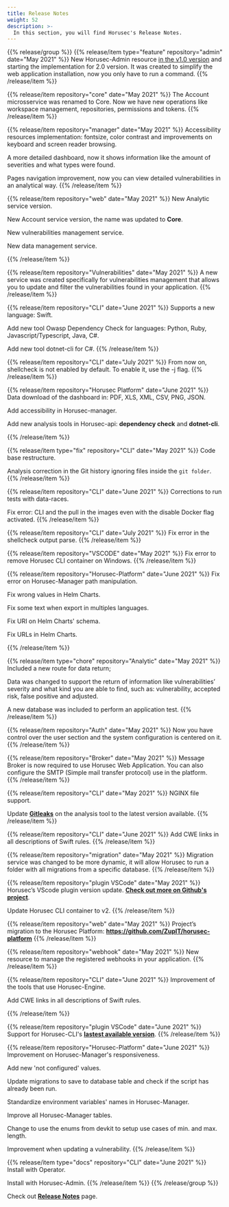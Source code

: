 ```yaml
---
title: Release Notes
weight: 52
description: >-
  In this section, you will find Horusec's Release Notes.
---
```


{{% release/group %}}
{{% release/item type="feature" repository="admin" date="May 2021" %}}
New Horusec-Admin resource <a href="/docs-v1/web/installation/install-with-admin/">in the v1.0 version</a> and starting the implementation for 2.0 version. It was created to simplify the web application installation, now you only have to run a command.
{{% /release/item %}}

{{% release/item repository="core" date="May 2021" %}}
The Account microsservice was renamed to Core. Now we have new operations like workspace management, repositories, permissions and tokens. 
{{% /release/item %}}

{{% release/item repository="manager" date="May 2021" %}}
Accessibility resources implementation: fontsize, color contrast and improvements on keyboard and screen reader browsing. 

A more detailed dashboard, now it shows information like the amount of severities and what types were found. 


Pages navigation improvement, now you can view detailed vulnerabilities in an analytical way.
{{% /release/item %}}

{{% release/item repository="web" date="May 2021" %}}
New Analytic service version.

New Account service version, the name was updated to **Core**.

New vulnerabilities management service.

New data management service.

{{% /release/item %}}

{{% release/item repository="Vulnerabilities" date="May 2021" %}}
 A new service was created specifically for vulnerabilities management that allows you to update and filter the vulnerabilities found in your application. 
{{% /release/item %}}

{{% release/item repository="CLI" date="June 2021" %}}
Supports a new language: Swift. 

Add new tool Owasp Dependency Check for languages: Python, Ruby, Javascript/Typescript, Java, C#.

Add new tool dotnet-cli for C#.
{{% /release/item %}}

{{% release/item repository="CLI" date="July 2021" %}}
From now on, shellcheck is not enabled by default. To enable it, use the -j flag.
{{% /release/item %}}

{{% release/item repository="Horusec Platform" date="June 2021" %}}
Data download of the dashboard in: PDF, XLS, XML, CSV, PNG, JSON.

Add accessibility in Horusec-manager.

Add new analysis tools in Horusec-api: **dependency check** and **dotnet-cli**.


{{% /release/item %}}

{{% release/item type="fix" repository="CLI" date="May 2021" %}}
Code base restructure.

Analysis correction in the Git history ignoring files inside the `git folder`.
{{% /release/item  %}}

{{% release/item repository="CLI" date="June 2021" %}}
 Corrections to run tests with data-races.

Fix error: CLI and the pull in the images even with the disable Docker flag activated. 
{{% /release/item  %}}

{{% release/item repository="CLI" date="July 2021" %}}
Fix error in the shellcheck output parse. 
{{% /release/item  %}}

{{% release/item repository="VSCODE" date="May 2021" %}}
 Fix error to remove Horusec CLI container on Windows.
{{% /release/item  %}}

{{% release/item repository="Horusec-Platform" date="June 2021" %}}
Fix error on Horusec-Manager path manipulation. 

Fix wrong values in Helm Charts.

Fix some text when export in multiples languages.

Fix URI on Helm Charts' schema.

Fix URLs in Helm Charts.

{{% /release/item  %}}

{{% release/item type="chore" repository="Analytic" date="May 2021" %}}
Included a new route for data return; 
  
Data was changed to support the return of information like vulnerabilities’ severity and what kind you are able to find, such as: vulnerability, accepted risk, false positive and adjusted. 

A new database was included to perform an application test. 
{{% /release/item  %}}

{{% release/item repository="Auth" date="May 2021" %}}
Now you have control over the user section and the system configuration is centered on it.
{{% /release/item  %}}

{{% release/item repository="Broker" date="May 2021" %}}
Message Broker is now required to use Horusec Web Application. You can also configure the SMTP  (Simple mail transfer protocol) use in the platform.  
{{% /release/item  %}}

{{% release/item repository="CLI" date="May 2021" %}}
NGINX file support.

Update [**Gitleaks**](https://github.com/zricethezav/gitleaks) on the analysis tool to the latest version available.
{{% /release/item  %}}

{{% release/item repository="CLI" date="June 2021" %}}
Add CWE links in all descriptions of Swift rules.
{{% /release/item  %}}

{{% release/item repository="migration" date="May 2021" %}}
Migration service was changed to be more dynamic, it will allow Horusec to run a folder with all migrations from a specific database.
{{% /release/item  %}}

{{% release/item repository="plugin VSCode" date="May 2021" %}}
Horusec’s VScode plugin version update. [**Check out more on Github's project**](https://github.com/ZupIT/horusec-vscode-plugin).

Update Horusec CLI container to v2.
{{% /release/item  %}}

{{% release/item repository="web" date="May 2021" %}}
Project’s migration to the Horusec Platform: **https://github.com/ZupIT/horusec-platform** 
{{% /release/item  %}}

{{% release/item repository="webhook" date="May 2021" %}}
New resource to manage the registered webhooks in your application. 
{{% /release/item  %}}

{{% release/item repository="CLI" date="June 2021" %}}
Improvement of the tools that use Horusec-Engine.

Add CWE links in all descriptions of Swift rules.

{{% /release/item  %}}

{{% release/item repository="plugin VSCode" date="June 2021" %}}
Support for Horusec-CLI's [**lastest available version**](https://github.com/ZupIT/horusec-vscode-plugin ). 
{{% /release/item  %}}

{{% release/item repository="Horusec-Platform" date="June 2021" %}}
Improvement on Horusec-Manager's responsiveness.

Add new 'not configured' values.

Update migrations to save to database table and check if the script has already been run.

Standardize environment variables' names in Horusec-Manager.

Improve all Horusec-Manager tables.

Change to use the enums from devkit to setup use cases of min. and max. length.

Improvement when updating a vulnerability.
{{% /release/item  %}}

  {{% release/item type="docs" repository="CLI" date="June 2021" %}}
  Install with Operator.

  Install with Horusec-Admin.
  {{% /release/item  %}}
{{% /release/group %}}


Check out [**Release Notes**](https://github.com/ZupIT/horusec/releases) page.
